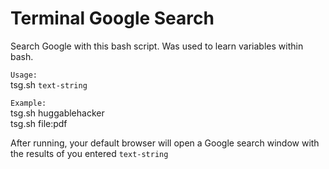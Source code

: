 # Terminal Google Search
Search Google with this bash script. Was used to learn variables within bash. 

`Usage:`<BR>
tsg.sh `text-string`

`Example:`<BR>
tsg.sh huggablehacker <BR>
tsg.sh file:pdf

After running, your default browser will open a Google search window with the results of you entered `text-string`


